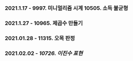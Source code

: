 ### 2021.1.17 - 9997. 미니멀리즘 시계 10505. 소득 불균형
### 2021.1.27 - 10965. 제곱수 만들기

### 2021.01.28 - 11315. 오목 판정

### 2021.02.02 - *10726. 이진수 표현*

